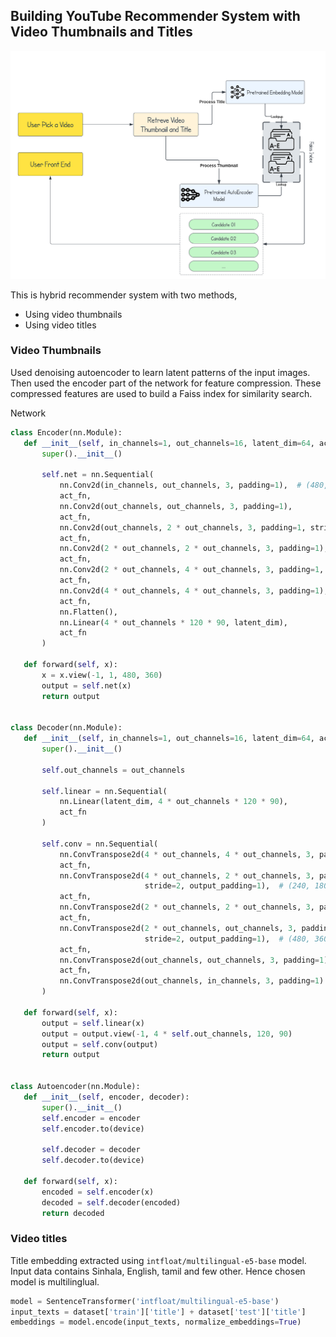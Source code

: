 ## Building YouTube Recommender System with Video Thumbnails and Titles

![Architecture Diagram](images/architecture.png)

This is hybrid recommender system with two methods,

- Using video thumbnails
- Using video titles

### Video Thumbnails

Used denoising autoencoder to learn latent patterns of the input images. Then used the encoder part of the network for feature compression. These compressed features are used to build a Faiss index for similarity search.

Network
 ```python
 class Encoder(nn.Module):
    def __init__(self, in_channels=1, out_channels=16, latent_dim=64, act_fn=nn.ReLU()):
        super().__init__()

        self.net = nn.Sequential(
            nn.Conv2d(in_channels, out_channels, 3, padding=1),  # (480, 360)
            act_fn,
            nn.Conv2d(out_channels, out_channels, 3, padding=1),
            act_fn,
            nn.Conv2d(out_channels, 2 * out_channels, 3, padding=1, stride=2),  # (240, 180)
            act_fn,
            nn.Conv2d(2 * out_channels, 2 * out_channels, 3, padding=1),
            act_fn,
            nn.Conv2d(2 * out_channels, 4 * out_channels, 3, padding=1, stride=2),  # (120, 90)
            act_fn,
            nn.Conv2d(4 * out_channels, 4 * out_channels, 3, padding=1),
            act_fn,
            nn.Flatten(),
            nn.Linear(4 * out_channels * 120 * 90, latent_dim),
            act_fn
        )

    def forward(self, x):
        x = x.view(-1, 1, 480, 360)
        output = self.net(x)
        return output


class Decoder(nn.Module):
    def __init__(self, in_channels=1, out_channels=16, latent_dim=64, act_fn=nn.ReLU()):
        super().__init__()

        self.out_channels = out_channels

        self.linear = nn.Sequential(
            nn.Linear(latent_dim, 4 * out_channels * 120 * 90),
            act_fn
        )

        self.conv = nn.Sequential(
            nn.ConvTranspose2d(4 * out_channels, 4 * out_channels, 3, padding=1),  # (120, 90)
            act_fn,
            nn.ConvTranspose2d(4 * out_channels, 2 * out_channels, 3, padding=1,
                               stride=2, output_padding=1),  # (240, 180)
            act_fn,
            nn.ConvTranspose2d(2 * out_channels, 2 * out_channels, 3, padding=1),
            act_fn,
            nn.ConvTranspose2d(2 * out_channels, out_channels, 3, padding=1,
                               stride=2, output_padding=1),  # (480, 360)
            act_fn,
            nn.ConvTranspose2d(out_channels, out_channels, 3, padding=1),
            act_fn,
            nn.ConvTranspose2d(out_channels, in_channels, 3, padding=1)
        )

    def forward(self, x):
        output = self.linear(x)
        output = output.view(-1, 4 * self.out_channels, 120, 90)
        output = self.conv(output)
        return output


class Autoencoder(nn.Module):
    def __init__(self, encoder, decoder):
        super().__init__()
        self.encoder = encoder
        self.encoder.to(device)

        self.decoder = decoder
        self.decoder.to(device)

    def forward(self, x):
        encoded = self.encoder(x)
        decoded = self.decoder(encoded)
        return decoded

 ```



### Video titles

Title embedding extracted using `intfloat/multilingual-e5-base` model. Input data contains Sinhala, English, tamil and few other. Hence chosen model is multilinglual.

```python
model = SentenceTransformer('intfloat/multilingual-e5-base')
input_texts = dataset['train']['title'] + dataset['test']['title']
embeddings = model.encode(input_texts, normalize_embeddings=True)
```

